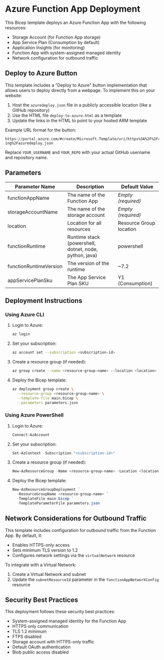 # Azure Function App Deployment

This Bicep template deploys an Azure Function App with the following resources:

- Storage Account (for Function App storage)
- App Service Plan (Consumption by default)
- Application Insights (for monitoring)
- Function App with system-assigned managed identity
- Network configuration for outbound traffic

## Deploy to Azure Button

This template includes a "Deploy to Azure" button implementation that allows users to deploy directly from a webpage. To implement this on your website:

1. Host the `azuredeploy.json` file in a publicly accessible location (like a GitHub repository)
2. Use the HTML file `deploy-to-azure.html` as a template
3. Update the links in the HTML to point to your hosted ARM template

Example URL format for the button:
```
https://portal.azure.com/#create/Microsoft.Template/uri/https%3A%2F%2Fraw.githubusercontent.com%2FYOUR_USERNAME%2FYOUR_REPO%2Fmain%2FDeployments%2F12.%20Azure%20App%20Services%20outbound%20outbound%20traffic-ing%2Fazuredeploy.json
```

Replace `YOUR_USERNAME` and `YOUR_REPO` with your actual GitHub username and repository name.

## Parameters

| Parameter Name | Description | Default Value |
|----------------|-------------|---------------|
| functionAppName | The name of the Function App | *Empty (required)* |
| storageAccountName | The name of the storage account | *Empty (required)* |
| location | Location for all resources | Resource Group location |
| functionRuntime | Runtime stack (powershell, dotnet, node, python, java) | powershell |
| functionRuntimeVersion | The version of the runtime | ~7.2 |
| appServicePlanSku | The App Service Plan SKU | Y1 (Consumption) |

## Deployment Instructions

### Using Azure CLI

1. Login to Azure:
   ```bash
   az login
   ```

2. Set your subscription:
   ```bash
   az account set --subscription <subscription-id>
   ```

3. Create a resource group (if needed):
   ```bash
   az group create --name <resource-group-name> --location <location>
   ```

4. Deploy the Bicep template:
   ```bash
   az deployment group create \
     --resource-group <resource-group-name> \
     --template-file main.bicep \
     --parameters parameters.json
   ```

### Using Azure PowerShell

1. Login to Azure:
   ```powershell
   Connect-AzAccount
   ```

2. Set your subscription:
   ```powershell
   Set-AzContext -Subscription "<subscription-id>"
   ```

3. Create a resource group (if needed):
   ```powershell
   New-AzResourceGroup -Name <resource-group-name> -Location <location>
   ```

4. Deploy the Bicep template:
   ```powershell
   New-AzResourceGroupDeployment `
     -ResourceGroupName <resource-group-name> `
     -TemplateFile main.bicep `
     -TemplateParameterFile parameters.json
   ```

## Network Considerations for Outbound Traffic

This template includes configuration for outbound traffic from the Function App. By default, it:

- Enables HTTPS-only access
- Sets minimum TLS version to 1.2
- Configures network settings via the `virtualNetwork` resource

To integrate with a Virtual Network:
1. Create a Virtual Network and subnet
2. Update the `subnetResourceId` parameter in the `functionAppNetworkConfig` resource

## Security Best Practices

This deployment follows these security best practices:
- System-assigned managed identity for the Function App
- HTTPS only communication
- TLS 1.2 minimum
- FTPS disabled
- Storage account with HTTPS-only traffic
- Default OAuth authentication
- Blob public access disabled 